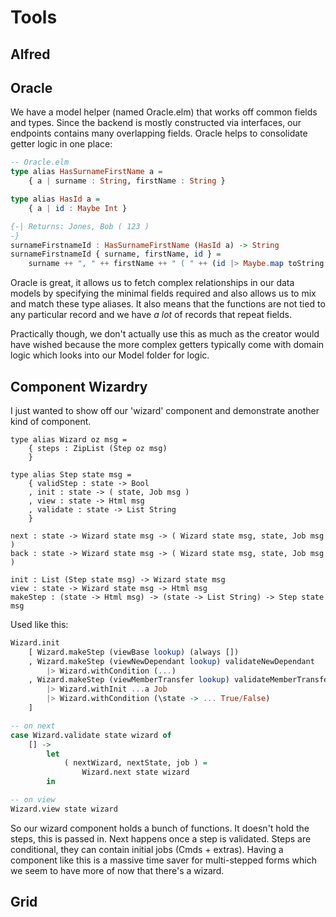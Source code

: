 # Tools

## Alfred

## Oracle

We have a model helper (named Oracle.elm) that works off common fields and types. Since the backend is mostly constructed via interfaces, our endpoints contains many overlapping fields. Oracle helps to consolidate getter logic in one place:

```haskell
-- Oracle.elm
type alias HasSurnameFirstName a =
    { a | surname : String, firstName : String }

type alias HasId a =
    { a | id : Maybe Int }

{-| Returns: Jones, Bob ( 123 )
-}
surnameFirstnameId : HasSurnameFirstName (HasId a) -> String
surnameFirstnameId { surname, firstName, id } =
    surname ++ ", " ++ firstName ++ " ( " ++ (id |> Maybe.map toString |> Maybe.withDefault "") ++ " ) "
```

Oracle is great, it allows us to fetch complex relationships in our data models by specifying the minimal fields required and also allows us to mix and match these type aliases. It also means that the functions are not tied to any particular record and we have _a lot_ of records that repeat fields.

Practically though, we don't actually use this as much as the creator would have wished because the more complex getters typically come with domain logic which looks into our Model folder for logic.


## Component Wizardry

I just wanted to show off our 'wizard' component and demonstrate another kind of component.
```
type alias Wizard oz msg =
    { steps : ZipList (Step oz msg)
    }

type alias Step state msg =
    { validStep : state -> Bool
    , init : state -> ( state, Job msg )
    , view : state -> Html msg
    , validate : state -> List String
    }

next : state -> Wizard state msg -> ( Wizard state msg, state, Job msg )
back : state -> Wizard state msg -> ( Wizard state msg, state, Job msg )

init : List (Step state msg) -> Wizard state msg
view : state -> Wizard state msg -> Html msg
makeStep : (state -> Html msg) -> (state -> List String) -> Step state msg
```

Used like this:

```haskell
Wizard.init
    [ Wizard.makeStep (viewBase lookup) (always [])
    , Wizard.makeStep (viewNewDependant lookup) validateNewDependant
        |> Wizard.withCondition (...)
    , Wizard.makeStep (viewMemberTransfer lookup) validateMemberTransfer
        |> Wizard.withInit ...a Job
        |> Wizard.withCondition (\state -> ... True/False)
    ]

-- on next
case Wizard.validate state wizard of
    [] ->
        let
            ( nextWizard, nextState, job ) =
                Wizard.next state wizard
        in

-- on view
Wizard.view state wizard
```

So our wizard component holds a bunch of functions. It doesn't hold the steps, this is passed in. Next happens once a step is validated. Steps are conditional, they can contain initial jobs (Cmds + extras). Having a component like this is a massive time saver for multi-stepped forms which we seem to have more of now that there's a wizard.

## Grid